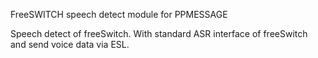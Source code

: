 FreeSWITCH speech detect module for PPMESSAGE

Speech detect of freeSwitch. With standard ASR interface of freeSwitch and send voice data via ESL.

